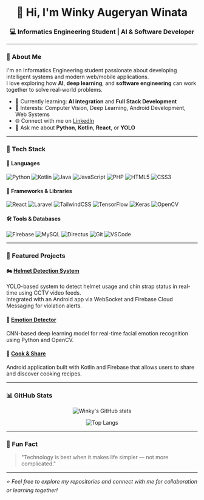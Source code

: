 <!-- Header -->
<h1 align="center">👋 Hi, I'm Winky Augeryan Winata</h1>
<h3 align="center">💻 Informatics Engineering Student | AI & Software Developer</h3>

---

### 🚀 About Me  
I'm an Informatics Engineering student passionate about developing intelligent systems and modern web/mobile applications.  
I love exploring how **AI**, **deep learning**, and **software engineering** can work together to solve real-world problems.

- 🎯 Currently learning: **AI integration** and **Full Stack Development**  
- 🤖 Interests: Computer Vision, Deep Learning, Android Development, Web Systems  
- 🌐 Connect with me on [LinkedIn](https://www.linkedin.com/in/winky-augeryan-winata/)  
- 💬 Ask me about **Python**, **Kotlin**, **React**, or **YOLO**

---

### 🧠 Tech Stack  

#### 💬 **Languages**
![Python](https://img.shields.io/badge/Python-3776AB?style=for-the-badge&logo=python&logoColor=white)
![Kotlin](https://img.shields.io/badge/Kotlin-7F52FF?style=for-the-badge&logo=kotlin&logoColor=white)
![Java](https://img.shields.io/badge/Java-ED8B00?style=for-the-badge&logo=openjdk&logoColor=white)
![JavaScript](https://img.shields.io/badge/JavaScript-F7DF1E?style=for-the-badge&logo=javascript&logoColor=black)
![PHP](https://img.shields.io/badge/PHP-777BB4?style=for-the-badge&logo=php&logoColor=white)
![HTML5](https://img.shields.io/badge/HTML5-E34F26?style=for-the-badge&logo=html5&logoColor=white)
![CSS3](https://img.shields.io/badge/CSS3-1572B6?style=for-the-badge&logo=css3&logoColor=white)

#### 🧩 **Frameworks & Libraries**
![React](https://img.shields.io/badge/React-20232A?style=for-the-badge&logo=react&logoColor=61DAFB)
![Laravel](https://img.shields.io/badge/Laravel-FF2D20?style=for-the-badge&logo=laravel&logoColor=white)
![TailwindCSS](https://img.shields.io/badge/Tailwind_CSS-38B2AC?style=for-the-badge&logo=tailwind-css&logoColor=white)
![TensorFlow](https://img.shields.io/badge/TensorFlow-FF6F00?style=for-the-badge&logo=tensorflow&logoColor=white)
![Keras](https://img.shields.io/badge/Keras-D00000?style=for-the-badge&logo=keras&logoColor=white)
![OpenCV](https://img.shields.io/badge/OpenCV-27338e?style=for-the-badge&logo=opencv&logoColor=white)

#### 🛠 **Tools & Databases**
![Firebase](https://img.shields.io/badge/Firebase-FFCA28?style=for-the-badge&logo=firebase&logoColor=black)
![MySQL](https://img.shields.io/badge/MySQL-005C84?style=for-the-badge&logo=mysql&logoColor=white)
![Directus](https://img.shields.io/badge/Directus-263238?style=for-the-badge&logo=directus&logoColor=white)
![Git](https://img.shields.io/badge/Git-F05032?style=for-the-badge&logo=git&logoColor=white)
![VSCode](https://img.shields.io/badge/VSCode-007ACC?style=for-the-badge&logo=visualstudiocode&logoColor=white)

---

### 📱 Featured Projects  

#### 🏍 [Helmet Detection System](https://github.com/winkywinata24/helmet_detection_v2)  
YOLO-based system to detect helmet usage and chin strap status in real-time using CCTV video feeds.  
Integrated with an Android app via WebSocket and Firebase Cloud Messaging for violation alerts.  

#### 🙂 [Emotion Detector](https://github.com/IevanBry/face_app)  
CNN-based deep learning model for real-time facial emotion recognition using Python and OpenCV.  

#### 🍳 [Cook & Share](https://github.com/winkywinata24/cooknshare)  
Android application built with Kotlin and Firebase that allows users to share and discover cooking recipes.

---

### 📊 GitHub Stats  

<div align="center">

![Winky's GitHub stats](https://github-readme-stats.vercel.app/api?username=winkywinata24&show_icons=true&theme=tokyonight&hide_border=true&border_radius=10)

![Top Langs](https://github-readme-stats.vercel.app/api/top-langs/?username=winkywinata24&layout=compact&theme=tokyonight&hide_border=true&border_radius=10)

</div>

---

### 🌱 Fun Fact  
> "Technology is best when it makes life simpler — not more complicated."

---

⭐️ *Feel free to explore my repositories and connect with me for collaboration or learning together!*
